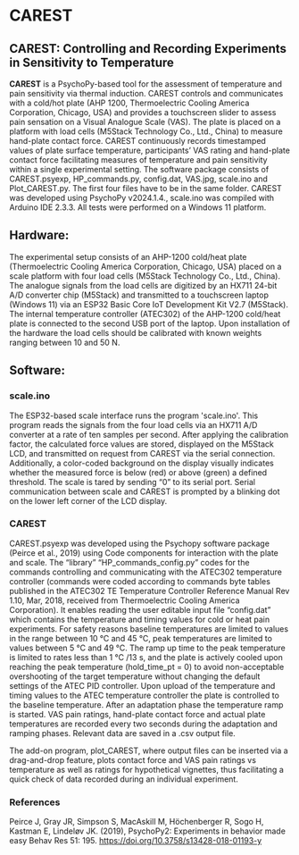 # CAREST
## CAREST: Controlling and Recording Experiments in Sensitivity to Temperature



**CAREST** is a PsychoPy-based tool for the assessment of temperature and pain sensitivity via thermal induction. CAREST controls and communicates with a cold/hot plate (AHP 1200, Thermoelectric Cooling America Corporation, Chicago, USA) and provides a touchscreen slider to assess pain sensation on a Visual Analogue Scale (VAS). The plate is placed on a platform with load cells (M5Stack Technology Co., Ltd., China) to measure hand-plate contact force. CAREST continuously records timestamped values of plate surface temperature, participants’ VAS rating and hand-plate contact force facilitating measures of temperature and pain sensitivity within a single experimental setting. 
The software package consists of CAREST.psyexp, HP_commands.py, config.dat, VAS.jpg, scale.ino and Plot_CAREST.py. The first four files have to be in the same folder. CAREST was developed using PsychoPy v2024.1.4., scale.ino was compiled with Arduino IDE 2.3.3. All tests were performed on a Windows 11 platform.

## Hardware:

The experimental setup consists of an AHP-1200 cold/heat plate (Thermoelectric Cooling America Corporation, Chicago, USA) placed on a scale platform with four load cells (M5Stack Technology Co., Ltd., China). The analogue signals from the load cells are digitized by an HX711 24-bit A/D converter chip (M5Stack) and transmitted to a touchscreen laptop (Windows 11) via an ESP32 Basic Core IoT Development Kit V2.7 (M5Stack). The internal temperature controller (ATEC302) of the AHP-1200 cold/heat plate is connected to the second USB port of the laptop. Upon installation of the hardware the load cells should be calibrated with known weights ranging between 10 and 50 N.

## Software:

### scale.ino
The ESP32-based scale interface runs the program 'scale.ino'. This program reads the signals from the four load cells via an HX711 A/D converter at a rate of ten samples per second. After applying the calibration factor, the calculated force values are stored, displayed on the M5Stack LCD, and transmitted on request from CAREST via the serial connection. Additionally, a color-coded background on the display visually indicates whether the measured force is below (red) or above (green) a defined threshold. The scale is tared by sending “0” to its serial port. Serial communication between scale and CAREST is prompted by a blinking dot on the lower left corner of the LCD display. 
### CAREST
CAREST.psyexp was developed using the Psychopy software package (Peirce et al., 2019) using Code components for interaction with the plate and scale. The “library” “HP_commands_config.py” codes for the commands controlling and communicating with the ATEC302 temperature controller (commands were coded according to commands byte tables published in the ATEC302 TE Temperature Controller Reference Manual Rev 1.10, Mar, 2018, received from Thermoelectric Cooling America Corporation). It enables reading the user editable input file “config.dat” which contains the temperature and timing values for cold or heat pain experiments. For safety reasons baseline temperatures are limited to values in the range between 10 °C and 45 °C, peak temperatures are limited to values between 5 °C and 49 °C. The ramp up time to the peak temperature is limited to rates less than 1 °C /13 s, and the plate is actively cooled upon reaching the peak temperature (hold_time_pt = 0) to avoid non-acceptable overshooting of the target temperature without changing the default settings of the ATEC PID controller. Upon upload of the temperature and timing values to the ATEC temperature controller the plate is controlled to the baseline temperature. After an adaptation phase the temperature ramp is started. VAS pain ratings, hand-plate contact force and actual plate temperatures are recorded every two seconds during the adaptation and ramping phases. Relevant data are saved in a .csv output file. 

The add-on program, plot_CAREST, where output files can be inserted via a drag-and-drop feature, plots contact force and VAS pain ratings vs temperature as well as ratings for hypothetical vignettes, thus facilitating a quick check of data recorded during an individual experiment. 

 ### References
 Peirce J, Gray JR, Simpson S, MacAskill M, Höchenberger R, Sogo H, Kastman E, Lindeløv JK. (2019), 
 PsychoPy2: Experiments in behavior made easy Behav Res 51: 195. 
 https://doi.org/10.3758/s13428-018-01193-y

